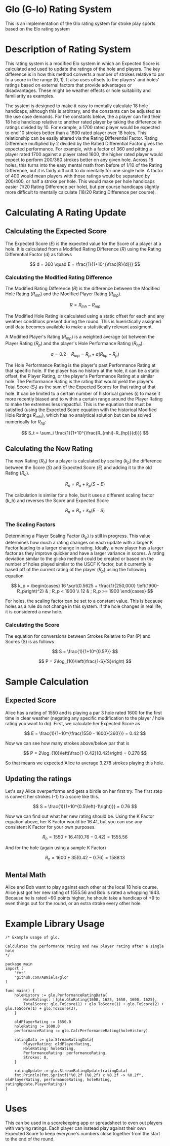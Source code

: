 # Glo (G-lo) Rating System
This is an implementation of the Glo rating system for stroke play sports based on the Elo rating system

# Description of Rating System
This rating system is a modified Elo system in which an Expected Score is calculated and used to update the ratings of the hole and players.
The key difference is in how this method converts a number of strokes relative to par to a score in the range (0, 1). It also uses offsets to the players'
and holes' ratings based on external factors that provide advantages or disadvantages. These might be weather effects or hole suitability and familiarity as examples.

The system is designed to make it easy to mentally calculate 18 hole handicaps, although this is arbitrary, and the constants can be adjusted as the use case demands.
For the constants below, the a player can find their 18 hole handicap relative to another rated player by taking the difference in ratings divided by 10.
For example, a 1700 rated player would be expected to end 10 strokes better than a 1600 rated player over 18 holes.
This relationship can be easily altered via the Rating Differential Factor. Rating Difference multiplied by 2 divided by the Ratied Differential Factor gives the expected performance.
For example, with a factor of 360 and pitting a player rated 1700 against a player rated 1600, the higher rated player would expect to perform 200/360 strokes better on any given hole.
Across 18 holes, this turns into the easy mental math from before of 1/10 of the Rating Difference, but it is fairly difficult to do mentally for one single hole.
A factor of 400 would mean players with those ratings would be separated by 200/400, or half a stroke per hole. This would make per hole handicaps easier (1/20 Rating Difference per hole), but per course handicaps slightly
more difficult to mentally calculate (18/20 Rating Difference per course).

# Calculating A Rating Update
## Calculating the Expected Score
The Expected Score ($E$) is the expected value for the Score of a player at a hole. It is calculated from a Modified Rating Difference ($R$) using the Rating Differential Factor ($d$) as follows

$$ d = 360 \quad E = \frac{1}{1+10^{\frac{R}{d}}} $$

### Calculating the Modified Rating Difference
The Modified Rating Difference ($R$) is the difference between the Modified Hole Rating ($R_{mh}$) and the Modified Player Rating ($R_{mp}$). 

$$ R = R_{mh} - R_{mp} $$

The Modified Hole Rating is calculated using a static offset for each and any weather conditions present during the round.
This is hueristically assigned until data becomes available to make a statistically relevant assigment.

A Modified Player's Rating ($R_{mp}$) is a weighted average ($a$) between the Player Rating ($R_p$) and the player's Hole Performance Rating ($R_{hp}$).

$$ a = 0.2 \quad R_{mp} =  R_p + a(R_{hp} - R_p) $$

The Hole Performance Rating is the player's past Performance Rating at that specific hole. If the player has no history at the hole, it can be a static offset, the Player Rating, or the player's Performance Rating at a 
similar hole. The Performance Rating is the rating that would yield the player's Total Score ($S_t$) as the sum of the Expected Scores for that rating at that hole.
It can be limited to a certain number of historical games ($i$) to make it more recently biased and to within a certain range around the Player Rating to make the extremes less impactful.
This is the equation that must be satisfied (using the Expected Score equation with the historical Modified Hole Ratings $R_{mhi}$), which has no analytical solution but can be solved numerically for $R_{hp}$:

$$ S_t = \sum_i \frac{1}{1+10^{\frac{R_{mhi}-R_{hp}}{d}}} $$

## Calculating the New Rating

The new Rating ($R_n$) for a player is calculated by scaling ($k_p$) the difference between the Score ($S$) and Expected Score ($E$) and adding it to the old Rating ($R_o$).

$$ R_n = R_o + k_p\left(S-E\right) $$

The calculation is similar for a hole, but it uses a different scaling factor (k_h) and reverses the Score and Expected Score

$$ R_n = R_o + k_h\left(E-S\right) $$

### The Scaling Factors

Determining a Player Scaling Factor ($k_p$) is still in progress. This value determines how much a rating changes on each update with a larger K Factor leading to a larger change in rating. Ideally, a new player has a larger factor as they improve quicker and have a larger variance in scores.
A rating deviation similar to the glicko method could be created or based on the number of holes played similar to the USCF K factor, but it currently is based off of the current rating of the player ($R_p$)
using the following equation 


$$
k_p = \begin{cases} 
      16 \sqrt{0.5625 + \frac{1}{250,000} \left(1900-R_p\right)^2} & ; R_p < 1900 \\
      12 & ; R_p >= 1900 
   \end{cases}
$$

For holes, the scaling factor can be set to a constant value. This is because holes as a rule do not change in this system. If the hole changes in real life, it is considered a new hole.

### Calculating the Score

The equation for conversions between Strokes Relative to Par (P) and Scores (S) is as follows

$$ S = \frac{1}{1+10^{0.5P}} $$

$$ P = 2\log_{10}\left(\frac{1-S}{S}\right) $$

# Sample Calculation

## Expected Score
Alice has a rating of 1550 and is playing a par 3 hole rated 1600 for the first time in clear weather (negating any specific modification to the player / hole rating you want to do).
First, we calculate her Expected Score as

$$ E = \frac{1}{1+10^{\frac{1550 - 1600}{360}}} = 0.42 $$

Now we can see how many strokes above/below par that is

$$ P = 2\log_{10}\left(\frac{1-0.42}{0.42}\right) = 0.278 $$

So that means we expected Alice to average 3.278 strokes playing this hole.

## Updating the ratings

Let's say Alice overperforms and gets a birdie on her first try. The first step is convert her strokes (-1) to a score like this.

$$ S = \frac{1}{1+10^{0.5\left(-1\right)}} =  0.76 $$

Now we can find out what her new rating should be. Using the K Factor equation above, her K Factor would be 16.41, but you can use any consistent K Factor for your own purposes.

$$ R_n = 1550 + 16.41\left(0.76-0.42\right) = 1555.56 $$

And for the hole (again using a sample K Factor)

$$ R_n = 1600 + 35\left(0.42-0.76\right) = 1588.13 $$

## Mental Math
Alice and Bob want to play against each other at the local 18 hole course. Alice just got her new rating of 1555.56 and Bob is rated a whopping 1643. Because he is rated ~90 points higher, he should take a handicap of +9 to even things out for the round, or an extra stroke every other hole.

# Example Library Usage
```
/* Example usage of glo.

Calculates the performance rating and new player rating after a single hole
*/

package main
import (
	"fmt"
	"github.com/ABNiels/glo"
)

func main() {
	holeHistory := glo.PerformanceRatingData{
		HoleRatings: []glo.GloRating{1600, 1625, 1650, 1600, 1625},
		TotalScore: glo.ToScore(1) + glo.ToScore(1) + glo.ToScore(2) + glo.ToScore(1) + glo.ToScore(3),
	}

	oldPlayerRating := 1550.0
	holeRating := 1600.0
	performanceRating := glo.CalcPerformanceRating(holeHistory)

	ratingData := glo.StreamRatingData{
		PlayerRating: oldPlayerRating,
		HoleRating: holeRating,
		PerformanceRating: performanceRating,
		Strokes: 0,
	}

	ratingUpdate := glo.StreamRatingUpdate(ratingData)
	fmt.Println(fmt.Sprintf("%0.2f (%0.2f) x %0.2f -> %0.2f", oldPlayerRating, performanceRating, holeRating, ratingUpdate.PlayerRating))
}
```

# Uses
This can be used in a scorekeeping app or spreadsheet to even out players with varying ratings. Each player can instead play against their own Expected Score to keep everyone's numbers close together from the start to the end of the round.
